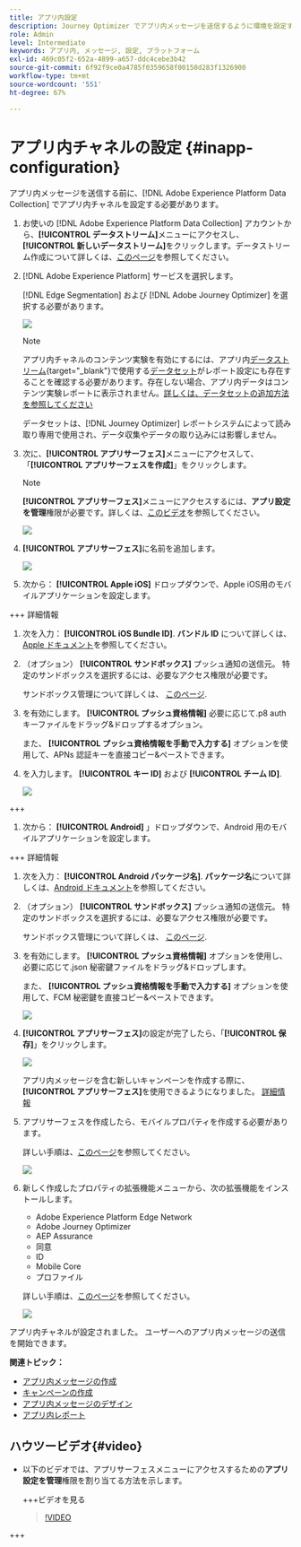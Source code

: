 ```yaml
---
title: アプリ内設定
description: Journey Optimizer でアプリ内メッセージを送信するように環境を設定する方法を学ぶ
role: Admin
level: Intermediate
keywords: アプリ内, メッセージ, 設定, プラットフォーム
exl-id: 469c05f2-652a-4899-a657-ddc4cebe3b42
source-git-commit: 6f92f9ce0a4785f0359658f00150d283f1326900
workflow-type: tm+mt
source-wordcount: '551'
ht-degree: 67%

---
```


# アプリ内チャネルの設定 {#inapp-configuration}

アプリ内メッセージを送信する前に、[!DNL Adobe Experience Platform Data Collection] でアプリ内チャネルを設定する必要があります。

1. お使いの [!DNL Adobe Experience Platform Data Collection] アカウントから、**[!UICONTROL データストリーム]**&#x200B;メニューにアクセスし、**[!UICONTROL 新しいデータストリーム]**&#x200B;をクリックします。データストリーム作成について詳しくは、[このページ](https://experienceleague.adobe.com/docs/experience-platform/edge/datastreams/configure.html?lang=ja)を参照してください。

1. [!DNL Adobe Experience Platform] サービスを選択します。 

   [!DNL Edge Segmentation] および [!DNL Adobe Journey Optimizer] を選択する必要があります。

   ![](assets/inapp_config_6.png)

   >[!NOTE]
   >
   >アプリ内チャネルのコンテンツ実験を有効にするには、アプリ内[データストリーム](https://experienceleague.adobe.com/docs/experience-platform/datastreams/overview.html?lang=ja){target="_blank"}で使用する[データセット](../data/get-started-datasets.md)がレポート設定にも存在することを確認する必要があります。存在しない場合、アプリ内データはコンテンツ実験レポートに表示されません。[詳しくは、データセットの追加方法を参照してください](../campaigns/reporting-configuration.md#add-datasets)
   >
   >データセットは、[!DNL Journey Optimizer] レポートシステムによって読み取り専用で使用され、データ収集やデータの取り込みには影響しません。

1. 次に、**[!UICONTROL アプリサーフェス]**&#x200B;メニューにアクセスして、「**[!UICONTROL アプリサーフェスを作成]**」をクリックします。

   >[!NOTE]
   >
   > **[!UICONTROL アプリサーフェス]**&#x200B;メニューにアクセスするには、**アプリ設定を管理**&#x200B;権限が必要です。詳しくは、[このビデオ](#video)を参照してください。

   ![](assets/inapp_config_1.png)

1. **[!UICONTROL アプリサーフェス]**&#x200B;に名前を追加します。

   ![](assets/inapp_config_2b.png)

1. 次から： **[!UICONTROL Apple iOS]** ドロップダウンで、Apple iOS用のモバイルアプリケーションを設定します。

+++ 詳細情報

   1. 次を入力： **[!UICONTROL iOS Bundle ID]**. **バンドル ID** について詳しくは、[Apple ドキュメント](https://developer.apple.com/documentation/appstoreconnectapi/bundle_ids)を参照してください。

   1. （オプション） **[!UICONTROL サンドボックス]** プッシュ通知の送信元。 特定のサンドボックスを選択するには、必要なアクセス権限が必要です。

      サンドボックス管理について詳しくは、 [このページ](../administration/sandboxes.md#assign-sandboxes).

   1. を有効にします。 **[!UICONTROL プッシュ資格情報]** 必要に応じて.p8 auth キーファイルをドラッグ&amp;ドロップするオプション。

      また、 **[!UICONTROL プッシュ資格情報を手動で入力する]** オプションを使用して、APNs 認証キーを直接コピー&amp;ペーストできます。

   1. を入力します。 **[!UICONTROL キー ID]** および **[!UICONTROL チーム ID]**.

      ![](assets/inapp_config_2.png)

+++

1. 次から： **[!UICONTROL Android]** 」ドロップダウンで、Android 用のモバイルアプリケーションを設定します。

+++ 詳細情報

   1. 次を入力： **[!UICONTROL Android パッケージ名]**. **パッケージ名**&#x200B;について詳しくは、[Android ドキュメント](https://support.google.com/admob/answer/9972781?hl=ja#:~:text=The%20package%20name%20of%20an,supported%20third%2Dparty%20Android%20stores)を参照してください。

   1. （オプション） **[!UICONTROL サンドボックス]** プッシュ通知の送信元。 特定のサンドボックスを選択するには、必要なアクセス権限が必要です。

      サンドボックス管理について詳しくは、 [このページ](../administration/sandboxes.md#assign-sandboxes).

   1. を有効にします。 **[!UICONTROL プッシュ資格情報]** オプションを使用し、必要に応じて.json 秘密鍵ファイルをドラッグ&amp;ドロップします。

      また、 **[!UICONTROL プッシュ資格情報を手動で入力する]** オプションを使用して、FCM 秘密鍵を直接コピー&amp;ペーストできます。

      ![](assets/inapp_config_7.png)

1. **[!UICONTROL アプリサーフェス]**&#x200B;の設定が完了したら、「**[!UICONTROL 保存]**」をクリックします。

   ![](assets/inapp_config_3.png)

   アプリ内メッセージを含む新しいキャンペーンを作成する際に、**[!UICONTROL アプリサーフェス]**&#x200B;を使用できるようになりました。 [詳細情報](create-in-app.md)

1. アプリサーフェスを作成したら、モバイルプロパティを作成する必要があります。

   詳しい手順は、[このページ](https://experienceleague.adobe.com/docs/experience-platform/tags/admin/companies-and-properties.html?lang=ja#for-mobile)を参照してください。

   ![](assets/inapp_config_4.png)

1. 新しく作成したプロパティの拡張機能メニューから、次の拡張機能をインストールします。

   * Adobe Experience Platform Edge Network
   * Adobe Journey Optimizer
   * AEP Assurance
   * 同意
   * ID
   * Mobile Core
   * プロファイル

   詳しい手順は、[このページ](https://experienceleague.adobe.com/docs/experience-platform/tags/ui/extensions/overview.html?lang=ja#add-a-new-extension)を参照してください。

   ![](assets/inapp_config_5.png)

アプリ内チャネルが設定されました。 ユーザーへのアプリ内メッセージの送信を開始できます。

**関連トピック：**

* [アプリ内メッセージの作成 ](create-in-app.md)
* [キャンペーンの作成](../campaigns/create-campaign.md)
* [アプリ内メッセージのデザイン](design-in-app.md)
* [アプリ内レポート](../reports/campaign-global-report.md#inapp-report)


## ハウツービデオ{#video}

* 以下のビデオでは、アプリサーフェスメニューにアクセスするための&#x200B;**アプリ設定を管理**&#x200B;権限を割り当てる方法を示します。

  +++ビデオを見る

  >[!VIDEO](https://video.tv.adobe.com/v/3421607)

+++


